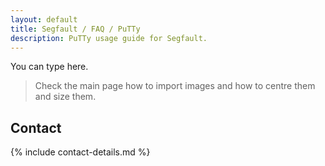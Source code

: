 ```yaml
---
layout: default
title: Segfault / FAQ / PuTTy
description: PuTTy usage guide for Segfault.
---
```


<!-- <div style="text-align:center"><h1>Putty</h1></div> -->

<!-- <div style="width:80%; margin:auto">
</div> -->

You can type here.

> Check the main page how to import images and how to centre them and size them.

## Contact

{% include contact-details.md %}
